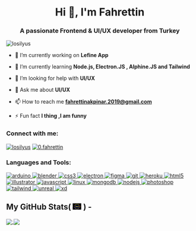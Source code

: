 <h1 align="center">Hi 👋, I'm Fahrettin</h1>
<h3 align="center">A passionate Frontend & UI/UX developer from Turkey</h3>

<p align="left"> <img src="https://komarev.com/ghpvc/?username=losilyus&label=Profile%20views&color=0e75b6&style=flat" alt="losilyus" /> </p>

- 🔭 I’m currently working on **Lefine App**

- 🌱 I’m currently learning **Node.js, Electron.JS , Alphine.JS and Tailwind**

- 🤝 I’m looking for help with **UI/UX**

- 💬 Ask me about **UI/UX**

- 📫 How to reach me **fahrettinakpinar.2019@gmail.com**

- ⚡ Fun fact **I thing ,I am funny**

<h3 align="left">Connect with me:</h3>
<p align="left">
<a href="https://twitter.com/losilyus" target="blank"><img align="center" src="https://cdn.jsdelivr.net/npm/simple-icons@3.0.1/icons/twitter.svg" alt="losilyus" height="30" width="40" /></a>
<a href="https://instagram.com/0.fahrettin" target="blank"><img align="center" src="https://cdn.jsdelivr.net/npm/simple-icons@3.0.1/icons/instagram.svg" alt="0.fahrettin" height="30" width="40" /></a>
</p>

<h3 align="left">Languages and Tools:</h3>
<p align="left"> <a href="https://www.arduino.cc/" target="_blank"> <img src="https://cdn.worldvectorlogo.com/logos/arduino-1.svg" alt="arduino" width="40" height="40"/> </a> <a href="https://www.blender.org/" target="_blank"> <img src="https://download.blender.org/branding/community/blender_community_badge_white.svg" alt="blender" width="40" height="40"/> </a> <a href="https://www.w3schools.com/css/" target="_blank"> <img src="https://devicons.github.io/devicon/devicon.git/icons/css3/css3-original-wordmark.svg" alt="css3" width="40" height="40"/> </a> <a href="https://www.electronjs.org" target="_blank"> <img src="https://devicons.github.io/devicon/devicon.git/icons/electron/electron-original.svg" alt="electron" width="40" height="40"/> </a> <a href="https://www.figma.com/" target="_blank"> <img src="https://www.vectorlogo.zone/logos/figma/figma-icon.svg" alt="figma" width="40" height="40"/> </a> <a href="https://git-scm.com/" target="_blank"> <img src="https://www.vectorlogo.zone/logos/git-scm/git-scm-icon.svg" alt="git" width="40" height="40"/> </a> <a href="https://heroku.com" target="_blank"> <img src="https://www.vectorlogo.zone/logos/heroku/heroku-icon.svg" alt="heroku" width="40" height="40"/> </a> <a href="https://www.w3.org/html/" target="_blank"> <img src="https://devicons.github.io/devicon/devicon.git/icons/html5/html5-original-wordmark.svg" alt="html5" width="40" height="40"/> </a> <a href="https://www.adobe.com/in/products/illustrator.html" target="_blank"> <img src="https://www.vectorlogo.zone/logos/adobe_illustrator/adobe_illustrator-icon.svg" alt="illustrator" width="40" height="40"/> </a> <a href="https://developer.mozilla.org/en-US/docs/Web/JavaScript" target="_blank"> <img src="https://devicons.github.io/devicon/devicon.git/icons/javascript/javascript-original.svg" alt="javascript" width="40" height="40"/> </a> <a href="https://www.linux.org/" target="_blank"> <img src="https://devicons.github.io/devicon/devicon.git/icons/linux/linux-original.svg" alt="linux" width="40" height="40"/> </a> <a href="https://www.mongodb.com/" target="_blank"> <img src="https://devicons.github.io/devicon/devicon.git/icons/mongodb/mongodb-original-wordmark.svg" alt="mongodb" width="40" height="40"/> </a> <a href="https://nodejs.org" target="_blank"> <img src="https://devicons.github.io/devicon/devicon.git/icons/nodejs/nodejs-original-wordmark.svg" alt="nodejs" width="40" height="40"/> </a> <a href="https://www.photoshop.com/en" target="_blank"> <img src="https://devicons.github.io/devicon/devicon.git/icons/photoshop/photoshop-plain.svg" alt="photoshop" width="40" height="40"/> </a> <a href="https://tailwindcss.com/" target="_blank"> <img src="https://www.vectorlogo.zone/logos/tailwindcss/tailwindcss-icon.svg" alt="tailwind" width="40" height="40"/> </a> <a href="https://unrealengine.com/" target="_blank"> <img src="https://raw.githubusercontent.com/kenangundogan/fontisto/036b7eca71aab1bef8e6a0518f7329f13ed62f6b/icons/svg/brand/unreal-engine.svg" alt="unreal" width="40" height="40"/> </a> <a href="https://www.adobe.com/products/xd.html" target="_blank"> <img src="https://cdn.worldvectorlogo.com/logos/adobe-xd.svg" alt="xd" width="40" height="40"/> </a> </p>

## My GitHub Stats( <img src="https://github.com/Pratham31/Pratham31/blob/master/Assets/expressionless.gif" width="23px"> ) - <a href="https://github.com/Pratham31">
<img align="center" src="https://github-readme-stats.vercel.app/api?username=Losilyus&show_icons=true&include_all_commits=true&theme=radical&count_private=true">
</a>
<a href="https://github.com/Pratham31/github-readme-stats">
<img align="center" src="https://github-readme-stats.anuraghazra1.vercel.app/api/top-langs/?username=Losilyus&layout=compact&theme=radical" />
</a>
